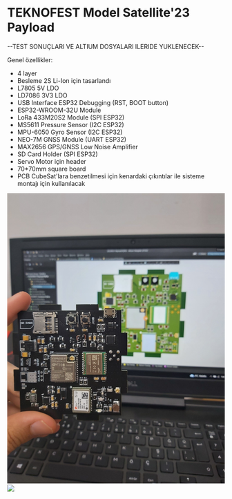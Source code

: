 # TEKNOFEST Model Satellite'23 Payload
 
--TEST SONUÇLARI VE ALTIUM DOSYALARI ILERIDE YUKLENECEK--

Genel özellikler:
- 4 layer
- Besleme 2S Li-Ion için tasarlandı
- L7805 5V LDO
- LD7086 3V3 LDO
- USB Interface ESP32 Debugging (RST, BOOT button)
- ESP32-WROOM-32U Module
- LoRa 433M20S2 Module (SPI ESP32)
- MS5611 Pressure Sensor (I2C ESP32)
- MPU-6050 Gyro Sensor (I2C ESP32)
- NEO-7M GNSS Module (UART ESP32)
- MAX2656 GPS/GNSS Low Noise Amplifier
- SD Card Holder (SPI ESP32)
- Servo Motor için header
- 70*70mm square board
- PCB CubeSat'lara benzetilmesi için kenardaki çıkıntılar ile sisteme montajı için kullanılacak

![](https://github.com/alipasaoksuz/TEKNOFEST-Model-Satellite-23-Payload/blob/main/5.Final/1.jpg)
![](https://github.com/alipasaoksuz/TEKNOFEST-Model-Satellite-23-Payload/blob/main/5.Final/DSC_0018.JPG)
